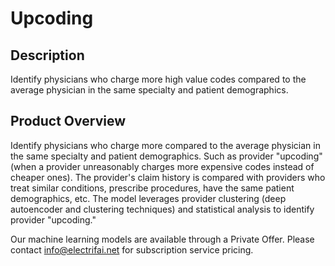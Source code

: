 # Upcoding

## Description
Identify physicians who charge more high value codes compared to the average physician in the same specialty and patient demographics.

## Product Overview
Identify physicians who charge more compared to the average physician in the same specialty and patient demographics. Such as provider "upcoding" (when a provider unreasonably charges more expensive codes instead of cheaper ones). The provider's claim history is compared with providers who treat similar conditions, prescribe procedures, have the same patient demographics, etc. The model leverages provider clustering (deep autoencoder and clustering techniques) and statistical analysis to identify provider "upcoding."

Our machine learning models are available through a Private Offer. Please contact info@electrifai.net for subscription service pricing.
